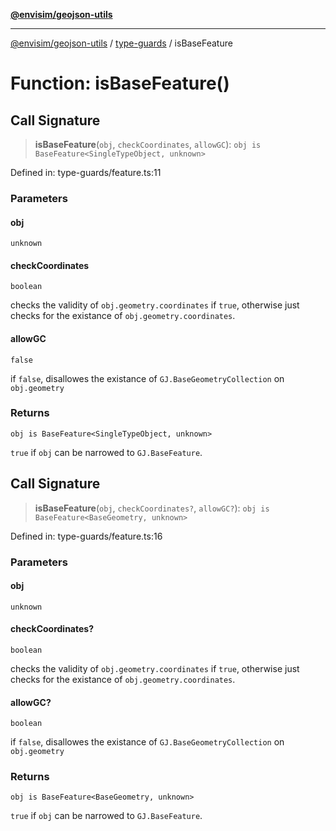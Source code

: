 [**@envisim/geojson-utils**](../../README.md)

---

[@envisim/geojson-utils]() / [type-guards](../README.md) / isBaseFeature

# Function: isBaseFeature()

## Call Signature

> **isBaseFeature**(`obj`, `checkCoordinates`, `allowGC`): `obj is BaseFeature<SingleTypeObject, unknown>`

Defined in: type-guards/feature.ts:11

### Parameters

#### obj

`unknown`

#### checkCoordinates

`boolean`

checks the validity of `obj.geometry.coordinates` if `true`, otherwise
just checks for the existance of `obj.geometry.coordinates`.

#### allowGC

`false`

if `false`, disallowes the existance of `GJ.BaseGeometryCollection` on
`obj.geometry`

### Returns

`obj is BaseFeature<SingleTypeObject, unknown>`

`true` if `obj` can be narrowed to `GJ.BaseFeature`.

## Call Signature

> **isBaseFeature**(`obj`, `checkCoordinates?`, `allowGC?`): `obj is BaseFeature<BaseGeometry, unknown>`

Defined in: type-guards/feature.ts:16

### Parameters

#### obj

`unknown`

#### checkCoordinates?

`boolean`

checks the validity of `obj.geometry.coordinates` if `true`, otherwise
just checks for the existance of `obj.geometry.coordinates`.

#### allowGC?

`boolean`

if `false`, disallowes the existance of `GJ.BaseGeometryCollection` on
`obj.geometry`

### Returns

`obj is BaseFeature<BaseGeometry, unknown>`

`true` if `obj` can be narrowed to `GJ.BaseFeature`.
